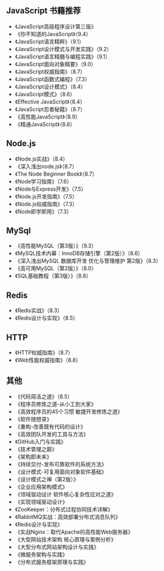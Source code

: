 ## JavaScript 书籍推荐

- 《JavaScript高级程序设计第三版》
- 《你不知道的JavaScript》（9.4）
- 《JavaScript语言精粹》（9.1）
- 《JavaScript设计模式与开发实践》（9.2）
- 《JavaScript语言精髓与编程实践》（9.1）
- 《JavaScript面向对象精要》（9.0）
- 《JavaScript权威指南》（8.7）
- 《JavaScript函数式编程》（7.3）
- 《JavaScript设计模式》（8.4）
- 《JavaScript模式》（8.6）
- 《Effective JavaScript》（8.4）
- 《JavaScript忍者秘籍》（8.7）
- 《高性能JavaScript》（8.9）
- 《精通JavaScript》（8.6）  

## Node.js

- 《Node.js实战》（8.4）
- 《深入浅出node.js》（8.7）
- 《The Node Beginner Book》（8.7）
- 《Node学习指南》（7.6）
- 《Node与Express开发》（7.5）
- 《Node.js开发指南》（7.5）
- 《Node.js权威指南》（7.3）
- 《Node即学即用》（7.3）

## MySql

- 《高性能MySQL（第3版）》（9.3）
- 《MySQL技术内幕：InnoDB存储引擎（第2版）》（8.6）
- 《深入浅出MySQL 数据库开发 优化与管理维护 第2版》（8.3）
- 《高可用MySQL（第2版）》（8.0）
- 《SQL基础教程（第3版）》（8.8）

## Redis

- 《Redis实战》（8.3）
- 《Redis设计与实现》（8.5）

## HTTP
- 《HTTP权威指南》（8.7）
- 《Web性能权威指南》（8.8）

## 其他

* 《代码简洁之道》（8.5）
* 《程序员修炼之道-从小工到大家》
* 《高效程序员的45个习惯 敏捷开发修炼之道》
* 《软件随想录》
* 《重构-改善既有代码的设计》
* 《高效团队开发的工具与方法》
* 《GitHub入门与实践》
* 《技术管理之巅》
* 《架构即未来》
* 《持续交付-发布可靠软件的系统方法》
* 《设计模式-可复用面向对象软件基础》
* 《设计模式之禅（第2版）》
* 《企业应用架构模式》
* 《领域驱动设计 软件核心复杂性应对之道》
* 《实现领域驱动设计》
* 《ZooKeeper：分布式过程协同技术详解》
* 《RabbitMQ实战：高效部署分布式消息队列》
* 《Redis设计与实现》
* 《实战Nginx：取代Apache的高性能Web服务器》
* 《大型网站技术架构 核心原理与案例分析》
* 《大型分布式网站架构设计与实践》
* 《微服务架构与实践》
* 《分布式服务框架原理与实践》
